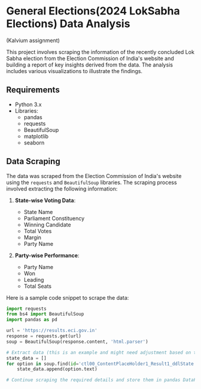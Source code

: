# General Elections(2024 LokSabha Elections) Data Analysis
(Kalvium assignment)

This project involves scraping the information of the recently concluded Lok Sabha election from the Election Commission of India's website and building a report of key insights derived from the data. The analysis includes various visualizations to illustrate the findings.

## Requirements
- Python 3.x
- Libraries:
  - pandas
  - requests
  - BeautifulSoup
  - matplotlib
  - seaborn

## Data Scraping

The data was scraped from the Election Commission of India's website using the `requests` and `BeautifulSoup` libraries. The scraping process involved extracting the following information:

1. **State-wise Voting Data**:
    - State Name
    - Parliament Constituency
    - Winning Candidate
    - Total Votes
    - Margin
    - Party Name

2. **Party-wise Performance**:
    - Party Name
    - Won
    - Leading
    - Total Seats

Here is a sample code snippet to scrape the data:

```python
import requests
from bs4 import BeautifulSoup
import pandas as pd

url = 'https://results.eci.gov.in'
response = requests.get(url)
soup = BeautifulSoup(response.content, 'html.parser')

# Extract data (this is an example and might need adjustment based on the actual website structure)
state_data = []
for option in soup.find(id='ctl00_ContentPlaceHolder1_Result1_ddlState').find_all('option'):
    state_data.append(option.text)

# Continue scraping the required details and store them in pandas DataFrame
```
